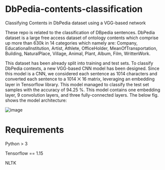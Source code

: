 # DbPedia-contents-classification
Classifying Contents in DbPedia dataset using a VGG-based network

These repo is related to the classification of DBpedia sentences. DbPedia dataset is a large free access dataset of ontology contents which comprise up more than 630k in 14 categories which namely are: Company, EducationalInstitution, Artist, Athlete, OfficeHolder, MeanOfTransportation, Building, NaturalPlace, Village, Animal, Plant, Album, Film, WrittenWork. 

This dataset has been already split into training and test sets. To classify DbPedia contexts, a new VGG-based CNN model has been designed. Since this model is a CNN, we considered each sentence as 1014 characters and converted each sentence to a 1014 ⨉ 16 matrix, leveraging an embedding layer in Tensorflow library. This model managed to classify the test set samples with the accuracy of 94.25 %. This model contains one embedding layer, 9 convolution layers, and three fully-connected layers. The below fig. shows the model architecture:

![image](https://user-images.githubusercontent.com/41271921/162592784-21d3d556-4012-41cd-92ff-e691ac3349bd.png)
 

# Requirements
Python > 3

Tensorflow == 1.15 

NLTK
